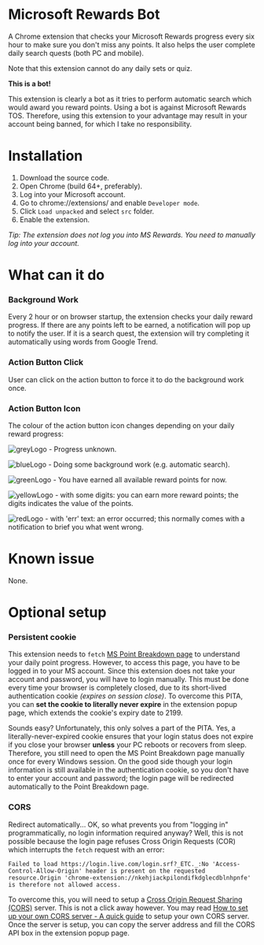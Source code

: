 # Microsoft Rewards Bot

A Chrome extension that checks your Microsoft Rewards progress every six hour to make sure you don't miss any points. It also helps the user complete daily search quests (both PC and mobile).

Note that this extension cannot do any daily sets or quiz.

**This is a bot!**

This extension is clearly a bot as it tries to perform automatic search which would award you reward points. Using a bot is against Microsoft Rewards TOS. Therefore, using this extension to your advantage may result in your account being banned, for which I take no responsibility. 

# Installation

1. Download the source code.
2. Open Chrome (build 64+, preferably).
3. Log into your Microsoft account.
4. Go to chrome://extensions/ and enable `Developer mode`.
5. Click `Load unpacked` and select `src` folder.
6. Enable the extension.

*Tip: The extension does not log you into MS Rewards. You need to manually log into your account.*

# What can it do

### Background Work

Every 2 hour or on browser startup, the extension checks your daily reward progress. If there are any points left to be earned, a notification will pop up to notify the user. If it is a search quest, the extension will try completing it automatically using words from Google Trend.

### Action Button Click

User can click on the action button to force it to do the background work once.

### Action Button Icon

The colour of the action button icon changes depending on your daily reward progress:

![greyLogo](https://github.com/tmxkn1/Microsoft-Reward-Chrome-Ext/blob/master/src/img/grey@1x.png?raw=true) - Progress unknown.

![blueLogo](https://github.com/tmxkn1/Microsoft-Reward-Chrome-Ext/blob/master/src/img/busy@1x.png?raw=true) - Doing some background work (e.g. automatic search).

![greenLogo](https://github.com/tmxkn1/Microsoft-Reward-Chrome-Ext/blob/master/src/img/done@1x.png?raw=true) - You have earned all available reward points for now.

![yellowLogo](https://github.com/tmxkn1/Microsoft-Reward-Chrome-Ext/blob/master/src/img/err@1x.png?raw=true) - with some digits: you can earn more reward points; the digits indicates the value of the points.

![redLogo](https://github.com/tmxkn1/Microsoft-Reward-Chrome-Ext/blob/master/src/img/err@1x.png?raw=true) - with 'err' text: an error occurred; this normally comes with a notification to brief you what went wrong.

# Known issue

None.

# Optional setup

### Persistent cookie

This extension needs to `fetch` [MS Point Breakdown page](https://account.microsoft.com/rewards/pointsbreakdown) to understand your daily point progress. However, to access this page, you have to be logged in to your MS account. Since this extension does not take your account and password, you will have to login manually. This must be done every time your browser is completely closed, due to its short-lived authentication cookie *(expires on session close)*. To overcome this PITA, you can **set the cookie to literally never expire** in the extension popup page, which extends the cookie's expiry date to 2199. 

Sounds easy? Unfortunately, this only solves a part of the PITA. Yes, a literally-never-expired cookie ensures that your login status does not expire if you close your browser **unless** your PC reboots or recovers from sleep. Therefore, you still need to open the MS Point Breakdown page manually once for every Windows session. On the good side though your login information is still available in the authentication cookie, so you don't have to enter your account and password; the login page will be redirected automatically to the Point Breakdown page. 

### CORS

Redirect automatically... OK, so what prevents you from "logging in" programmatically, no login information required anyway? Well, this is not possible because the login page refuses Cross Origin Requests (COR) which interrupts the `fetch` request with an error:

    Failed to load https://login.live.com/login.srf?_ETC._:No 'Access-Control-Allow-Origin' header is present on the requested resource.Origin 'chrome-extension://nkehjiackpilondifkdglecdblnhpnfe' is therefore not allowed access.

To overcome this, you will need to setup a [Cross Origin Request Sharing (CORS)](https://developer.mozilla.org/en-US/docs/Web/HTTP/CORS) server. This is not a click away however. You may read [How to set up your own CORS server - A quick guide](https://github.com/tmxkn1/cors/blob/master/README.md#how-to-set-up-your-own-cors-server---a-quick-guide) to setup your own CORS server. Once the server is setup, you can copy the server address and fill the CORS API box in the extension popup page.